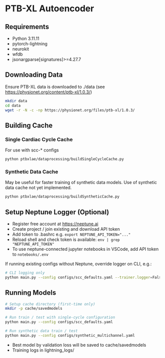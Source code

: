 # PTB-XL Autoencoder

## Requirements
- Python 3.11.11
- pytorch-lightning
- neurokit
- wfdb
- jsonargparse[signatures]>=4.27.7

## Downloading Data

Ensure PTB-XL data is downloaded to ./data (see https://physionet.org/content/ptb-xl/1.0.3/)

```bash
mkdir data
cd data
wget -r -N -c -np https://physionet.org/files/ptb-xl/1.0.3/
```

## Building Cache

### Single Cardiac Cycle Cache

For use with scc-* configs

```bash
python ptbxlae/dataprocessing/buildSingleCycleCache.py
```

### Synthetic Data Cache

May be useful for faster training of synthetic data models. Use of synthetic data cache not yet implemented.

```bash
python ptbxlae/dataprocessing/buildSyntheticCache.py
```

## Setup Neptune Logger (Optional)

- Register free account at https://neptune.ai
- Create project / join existing and download API token
- Add token to .bashrc e.g. `export NEPTUNE_API_TOKEN="..."`
- Reload shell and check token is available: `env | grep "NEPTUNE_API_TOKEN"`
- To use neptune-connected jupyter notebooks in VSCode, add API token to `notebooks/.env`

If running existing configs without Neptune, override logger on CLI, e.g.:

```bash
# CLI logging only
python main.py --config configs/scc_defaults.yaml --trainer.logger=False
```


## Running Models

```bash
# Setup cache directory (first-time only)
mkdir -p cache/savedmodels

# Run train / test with single-cycle configuration
python main.py --config configs/scc_defaults.yaml

# Run synthetic data train / test
python main.py --config configs/synthetic_multichannel.yaml
```

- Best model by validation loss will be saved to cache/savedmodels
- Training logs in lightning_logs/